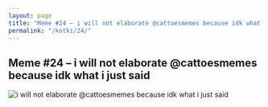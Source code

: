 ```yaml
---
layout: page
title: "Meme #24 – i will not elaborate @cattoesmemes because idk what i just said"
permalink: "/kotki/24/"
---
```


## Meme #24 – i will not elaborate @cattoesmemes because idk what i just said

![i will not elaborate @cattoesmemes because idk what i just said](https://i.chzbgr.com/full/10441186048/h844CEE80/will-not-elaborate-cattoesmemes-because-idk-just-said)

